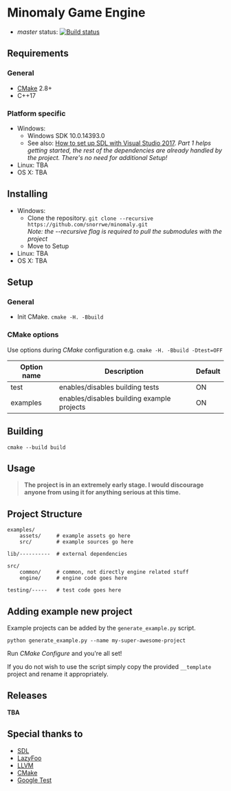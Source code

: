 # Minomaly Game Engine

- _master_ status: [![Build status](https://ci.appveyor.com/api/projects/status/1ix6lgn3objhh270/branch/master?svg=true)](https://ci.appveyor.com/project/snorrwe/minomaly/branch/master)

## Requirements

### General 

- [CMake](https://cmake.org/) 2.8+
- C++17

### Platform specific

- Windows:
    - Windows SDK 10.0.14393.0
    - See also: [How to set up SDL with Visual Studio 2017](https://www.wikihow.com/Set-Up-SDL-with-Visual-Studio-2017). _Part 1 helps getting started, the rest of the dependencies are already handled by the project. There's no need for additional Setup!_
- Linux: TBA
- OS X: TBA

## Installing

- Windows:
    - Clone the repository. `git clone --recursive https://github.com/snorrwe/minomaly.git` <br>
        _Note: the --recursive flag is required to pull the submodules with the project_
    - Move to Setup
- Linux: TBA
- OS X: TBA

## Setup

### General
- Init CMake. `cmake -H. -Bbuild`

### CMake options

Use options during _CMake_ configuration e.g. `cmake -H. -Bbuild -Dtest=OFF`

| Option name | Description | Default |
| ----------- | ----------- | ------- |
| test | enables/disables building tests | ON |
| examples | enables/disables building example projects | ON |


## Building

`cmake --build build`

## Usage

> __The project is in an extremely early stage. I would discourage anyone from using it for anything serious at this time.__

## Project Structure

```
examples/
    assets/     # example assets go here
    src/        # example sources go here

lib/----------  # external dependencies

src/
    common/     # common, not directly engine related stuff
    engine/     # engine code goes here

testing/-----   # test code goes here
```

## Adding example new project

Example projects can be added by the `generate_example.py` script.

`python generate_example.py --name my-super-awesome-project`

Run _CMake Configure_ and you're all set!

If you do not wish to use the script simply copy the provided `__template` project and rename it appropriately.

## Releases

__TBA__

## Special thanks to

- [SDL](https://www.libsdl.org/)
- [LazyFoo](http://www.lazyfoo.net/tutorials/SDL/index.php)
- [LLVM](https://llvm.org/)
- [CMake](https://cmake.org/)
- [Google Test](https://github.com/google/googletest)
